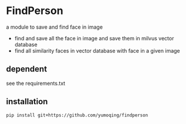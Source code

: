 # FindPerson
a module to save and find face in image
* find and save all the face in image and save them in milvus vector database
* find all similarity faces in vector database with face in a given image

## dependent
see the requirements.txt

## installation
```
pip install git+https://github.com/yumoqing/findperson
```


